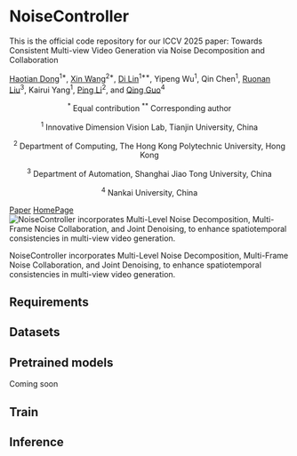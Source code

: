 # NoiseController
This is the official code repository for our ICCV 2025 paper:
Towards Consistent Multi-view Video Generation via Noise Decomposition and Collaboration

[Haotian Dong](https://scholar.google.com/citations?hl=zh-CN&user=tFiO2ggAAAAJ&view_op=list_works&sortby=pubdate)<sup>1\*</sup>, [Xin Wang](https://scholar.google.com/citations?user=hIztErEAAAAJ&hl=zh-CN)<sup>2*</sup>, [Di Lin](https://dilincv.github.io/)<sup>1**</sup>, Yipeng Wu<sup>1</sup>, Qin Chen<sup>1</sup>, [Ruonan Liu](https://ruonanliu.com/)<sup>3</sup>, Kairui Yang<sup>1</sup>, [Ping Li](https://www4.comp.polyu.edu.hk/~pinli/)<sup>2</sup>, and [Qing Guo](https://tsingqguo.github.io/)<sup>4</sup>

<p align="center"> <sup>*</sup> Equal contribution <sup>**</sup> Corresponding author</p>
<p align="center"> <sup>1</sup> Innovative Dimension Vision Lab, Tianjin University, China</p>
<p align="center"> <sup>2</sup> Department of Computing, The Hong Kong Polytechnic University, Hong Kong</p>
<p align="center"> <sup>3</sup> Department of Automation, Shanghai Jiao Tong University, China</p>
<p align="center"> <sup>4</sup> Nankai University, China</p>

[Paper](https://arxiv.org/abs/2504.18448) [HomePage](https://dilincv.github.io/)
![NoiseController incorporates Multi-Level Noise Decomposition, Multi-Frame Noise Collaboration, and Joint Denoising, to enhance spatiotemporal consistencies in multi-view video generation.
](./Figures/overview.png)

NoiseController incorporates Multi-Level Noise Decomposition, Multi-Frame Noise Collaboration, and Joint Denoising, to enhance spatiotemporal consistencies in multi-view video generation.

## Requirements

## Datasets


## Pretrained models

Coming soon

## Train


## Inference
